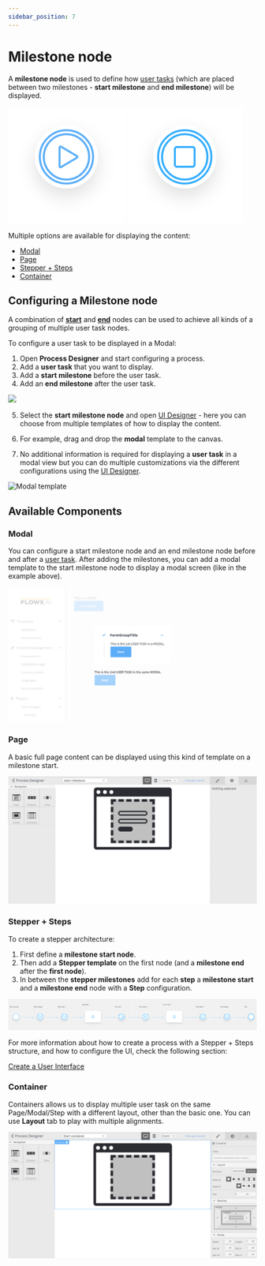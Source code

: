 ```yaml
---
sidebar_position: 7
---
```


# Milestone node

A **milestone node** is used to define how [user tasks](user-task-node.md) (which are placed between two milestones - **start milestone** and **end milestone**) will be displayed.

![Start milestone node](./img/milestone_node_start.png#center)
![End milestone node](./img/milestone_node_end.png#center)

Multiple options are available for displaying the content:

* [Modal](milestone-node.md#modal)
* [Page](milestone-node.md#page)
* [Stepper + Steps](milestone-node.md#stepper-+-steps)
* [Container](milestone-node.md#container)

## Configuring a Milestone node

A combination of [**start**](start-end-error-node.md#start-node-configuration) and [**end**](start-end-error-node.md#end-node-configuration) nodes can be used to achieve all kinds of a grouping of multiple user task nodes.

To configure a user task to be displayed in a Modal:

1. Open **Process Designer** and start configuring a process.
2. Add a **user task** that you want to display.
3. Add a **start milestone** before the user task.
4. Add an **end milestone** after the user task.

![](./img/milestone_node_modal_config.gif)

5. Select the **start milestone node** and open [UI Designer](/docs/building-blocks/ui-designer.md) - here you can choose from multiple templates of how to display the content.

6. For example, drag and drop the **modal** template to the canvas.

7. No additional information is required for displaying a **user task** in a modal view but you can do multiple customizations via the different configurations using the [UI Designer](configure-a-template-config-element/).

![Modal template](./img/milestone_node_modal_config1.gif)

## Available Components

### Modal

You can configure a start milestone node and an end milestone node before and after a [user task](user-task-node/). After adding the milestones, you can add a modal template to the start milestone node to display a modal screen (like in the example above).

![Modal screen](./img/modal_screen.png)

### Page

A basic full page content can be displayed using this kind of template on a milestone start.

![Page template](./img/milestone_page.png)

### Stepper + Steps

To create a stepper architecture:

1. First define a **milestone start node**.
2. Then add a **Stepper template** on the first node (and a **milestone end** after the **first node**).
3. In between the **stepper milestones** add for each **step** a **milestone start** and a **milestone end** node with a **Step** configuration.

![Example of a Stepper configuration with two steps](./img/stepper_config_two_steps.png)

For more information about how to create a process with a Stepper + Steps structure, and how to configure the UI, check the following section:

[Create a User Interface](../../../flowx-designer/managing-a-process-flow/)

### Container

Containers allows us to display multiple user task on the same Page/Modal/Step with a different layout, other than the basic one. You can use **Layout** tab to play with multiple alignments.

![Container template](./img/milestone_container.png)

